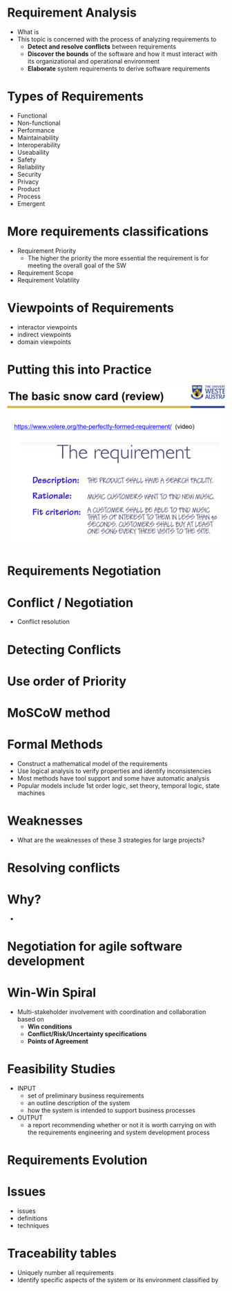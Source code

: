 # Requirement Analysis

- What is
- This topic is concerned with the process of analyzing requirements to
  - **Detect and resolve conflicts** between requirements
  - **Discover the bounds** of the software and how it must interact with its organizational and operational environment
  - **Elaborate** system requirements to derive software requirements

# Types of Requirements

- Functional
- Non-functional
- Performance
- Maintainability
- Interoperability
- Useabaility
- Safety
- Reliability
- Security
- Privacy
- Product
- Process
- Emergent

# More requirements classifications

- Requirement Priority
  - The higher the priority the more essential the requirement is for meeting the overall goal of the SW
- Requirement Scope
- Requirement Volatility

# Viewpoints of Requirements

- interactor viewpoints
- indirect viewpoints
- domain viewpoints

# Putting this into Practice

<img src="../image/lec3pic1.png">

# Requirements Negotiation

# Conflict / Negotiation

- Conflict resolution

# Detecting Conflicts

# Use order of Priority

# MoSCoW method

# Formal Methods

- Construct a mathematical model of the requirements
- Use logical analysis to verify properties and identify inconsistencies
- Most methods have tool support and some have automatic analysis
- Popular models include 1st order logic, set theory, temporal logic, state machines

# Weaknesses

- What are the weaknesses of these 3 strategies for large projects?

# Resolving conflicts

# Why?

-

# Negotiation for agile software development

# Win-Win Spiral

- Multi-stakeholder involvement with coordination and collaboration based on
  - **Win conditions**
  - **Conflict/Risk/Uncertainty specifications**
  - **Points of Agreement**

# Feasibility Studies

- INPUT
  - set of preliminary business requirements
  - an outline description of the system
  - how the system is intended to support business processes
- OUTPUT
  - a report recommending whether or not it is worth carrying on with the requirements engineering and system development process

# Requirements Evolution

# Issues

- issues
- definitions
- techniques

# Traceability tables

- Uniquely number all requirements
- Identify specific aspects of the system or its environment classified by
